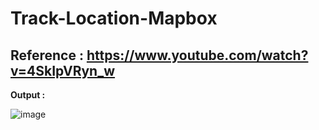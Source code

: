 # Track-Location-Mapbox
## Reference : https://www.youtube.com/watch?v=4SkIpVRyn_w

<b>Output :</b> 

![image](https://user-images.githubusercontent.com/31826805/88611297-ee5c3d80-d0b2-11ea-8e51-850aa00479cd.png)
